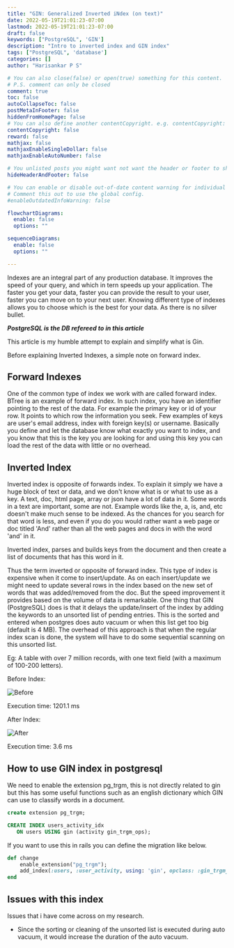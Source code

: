 ```yaml
---
title: "GIN: Generalized Inverted iNdex (on text)"
date: 2022-05-19T21:01:23-07:00
lastmod: 2022-05-19T21:01:23-07:00
draft: false
keywords: ["PostgreSQL", 'GIN']
description: "Intro to inverted index and GIN index"
tags: ["PostgreSQL", 'database']
categories: []
author: "Harisankar P S"

# You can also close(false) or open(true) something for this content.
# P.S. comment can only be closed
comment: true
toc: false
autoCollapseToc: false
postMetaInFooter: false
hiddenFromHomePage: false
# You can also define another contentCopyright. e.g. contentCopyright: "This is another copyright."
contentCopyright: false
reward: false
mathjax: false
mathjaxEnableSingleDollar: false
mathjaxEnableAutoNumber: false

# You unlisted posts you might want not want the header or footer to show
hideHeaderAndFooter: false

# You can enable or disable out-of-date content warning for individual post.
# Comment this out to use the global config.
#enableOutdatedInfoWarning: false

flowchartDiagrams:
  enable: false
  options: ""

sequenceDiagrams:
  enable: false
  options: ""

---
```


Indexes are an integral part of any production database. It improves the speed of your query, and which in tern speeds up your application. The faster you get your data, faster you can provide the result to your user, faster you can move on to your next user. Knowing different type of indexes allows you to choose which is the best for your data. As there is no silver bullet.

***PostgreSQL is the DB refereed to in this article***

This article is my humble attempt to explain and simplify what is Gin.

<!--more-->

Before explaining Inverted Indexes, a simple note on forward index.

## Forward Indexes

One of the common type of index we work with are called forward index. BTree is an example of forward index. In such index, you have an identifier pointing to the rest of the data. For example the primary key or id of your row. It points to which row the information you seek. Few examples of keys are user's email address, index with foreign key(s) or username. Basically you define and let the database know what exactly you want to index, and you know that this is the key you are looking for and using this key you can load the rest of the data with little or no overhead.

## Inverted Index

Inverted index is opposite of forwards index. To explain it simply we have a huge block of text or data, and we don't know what is or what to use as a key. A text, doc, html page, array or json have a lot of data in it. Some words in a text are important, some are not. Example words like the, a, is, and, etc doesn't make much sense to be indexed. As the chances for you search for that word is less, and even if you do you would rather want a web page or doc titled 'And' rather than all the web pages and docs in with the word 'and' in it.

Inverted index, parses and builds keys from the document and then create a list of documents that has this word in it.

Thus the term inverted or opposite of forward index. This type of index is expensive when it come to insert/update. As on each insert/update we might need to update several rows in the index based on the new set of words that was added/removed from the doc. But the speed improvement it provides based on the volume of data is remarkable. One thing that GIN (PostgreSQL) does is that it delays the update/insert of the index by adding the keywords to an unsorted list of pending entries. This is the sorted and entered when postgres does auto vacuum or when this list get too big (default is 4 MB). The overhead of this approach is that when the regular index scan is done, the system will have to do some sequential scanning on this unsorted list.

Eg: A table with over 7 million records, with one text field (with a maximum of 100-200 letters).

Before Index:


![Before](/images/gin_index/before.png)

Execution time: 1201.1 ms

After Index:

![After](/images/gin_index/after.png)

Execution time: 3.6 ms

## How to use GIN index in postgresql

We need to enable the extension pg_trgm, this is not directly related to gin but this has some useful functions such as an english dictionary which GIN can use to classify words in a document.

```sql
create extension pg_trgm;
```

```sql
CREATE INDEX users_activity_idx
   ON users USING gin (activity gin_trgm_ops);
```

If you want to use this in rails you can define the migration like below.

```rb
def change
    enable_extension("pg_trgm");
    add_index(:users, :user_activity, using: 'gin', opclass: :gin_trgm_ops)
end
```

## Issues with this index

Issues that i have come across on my research.

* Since the sorting or cleaning of the unsorted list is executed during auto vacuum, it would increase the duration of the auto vacuum.

